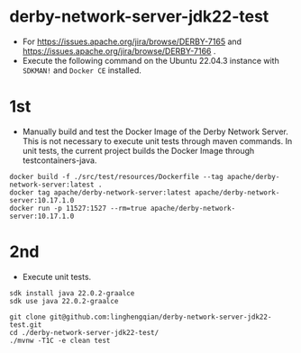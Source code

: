 # derby-network-server-jdk22-test

- For https://issues.apache.org/jira/browse/DERBY-7165 and https://issues.apache.org/jira/browse/DERBY-7166 .
- Execute the following command on the Ubuntu 22.04.3 instance with `SDKMAN!` and `Docker CE` installed.

# 1st

- Manually build and test the Docker Image of the Derby Network Server.
  This is not necessary to execute unit tests through maven commands.
  In unit tests, the current project builds the Docker Image through testcontainers-java.

```shell
docker build -f ./src/test/resources/Dockerfile --tag apache/derby-network-server:latest .
docker tag apache/derby-network-server:latest apache/derby-network-server:10.17.1.0
docker run -p 11527:1527 --rm=true apache/derby-network-server:10.17.1.0
```

# 2nd

- Execute unit tests.

```shell
sdk install java 22.0.2-graalce
sdk use java 22.0.2-graalce

git clone git@github.com:linghengqian/derby-network-server-jdk22-test.git
cd ./derby-network-server-jdk22-test/
./mvnw -T1C -e clean test
```